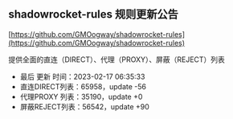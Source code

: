 ## shadowrocket-rules 规则更新公告

[https://github.com/GMOogway/shadowrocket-rules](https://github.com/GMOogway/shadowrocket-rules)

提供全面的直连（DIRECT）、代理（PROXY）、屏蔽（REJECT）列表
- 最后 更新 时间：2023-02-17 06:35:33
- 直连DIRECT列表：65958，update -56
- 代理PROXY 列表：35190，update +0
- 屏蔽REJECT列表：56542，update +90
